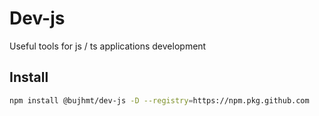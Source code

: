 # Dev-js

Useful tools for js / ts applications development

## Install
```bash
npm install @bujhmt/dev-js -D --registry=https://npm.pkg.github.com
```
